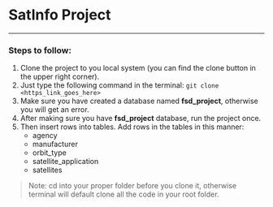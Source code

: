 # SatInfo Project

___

### Steps to follow:

1. Clone the project to you local system (you can find the clone button in the upper right corner).
2. Just type the following command in the terminal: ```git clone <https_link_goes_here>```
3. Make sure you have created a database named **fsd_project**, otherwise you will get an error.
4. After making sure you have **fsd_project** database, run the project once.
5. Then insert rows into tables. Add rows in the tables in this manner:
    - agency
    - manufacturer
    - orbit_type
    - satellite_application
    - satellites

> Note: cd into your proper folder before you clone it, otherwise terminal will default clone all the code in your root
> folder.

